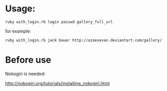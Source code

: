 # Usage:

`ruby with_login.rb login passwd gallery_full_url`

for example: 
  
`ruby with_login.rb jack bauer http://azoexevan.deviantart.com/gallery/`

# Before use

Nokogiri is needed:

http://nokogiri.org/tutorials/installing_nokogiri.html

